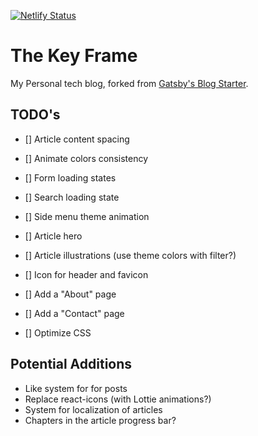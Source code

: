 [![Netlify Status](https://api.netlify.com/api/v1/badges/fa20d50a-d2a8-4938-8ca6-855a04c3f0e6/deploy-status)](https://app.netlify.com/sites/thekeyframe/deploys)

# The Key Frame

My Personal tech blog, forked from [Gatsby's Blog Starter](https://www.gatsbyjs.com/starters/gatsbyjs/gatsby-starter-blog).

## TODO's

- [] Article content spacing
- [] Animate colors consistency
- [] Form loading states
- [] Search loading state

- [] Side menu theme animation
- [] Article hero
- [] Article illustrations (use theme colors with filter?)
- [] Icon for header and favicon

- [] Add a "About" page
- [] Add a "Contact" page
- [] Optimize CSS

## Potential Additions

- Like system for for posts
- Replace react-icons (with Lottie animations?)
- System for localization of articles
- Chapters in the article progress bar?
